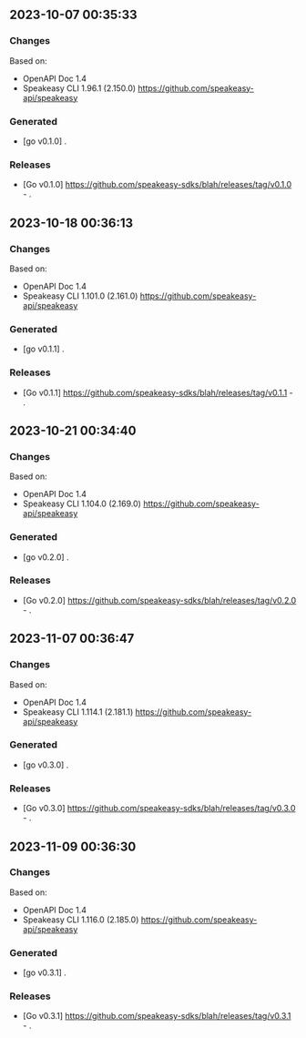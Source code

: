 

## 2023-10-07 00:35:33
### Changes
Based on:
- OpenAPI Doc 1.4 
- Speakeasy CLI 1.96.1 (2.150.0) https://github.com/speakeasy-api/speakeasy
### Generated
- [go v0.1.0] .
### Releases
- [Go v0.1.0] https://github.com/speakeasy-sdks/blah/releases/tag/v0.1.0 - .

## 2023-10-18 00:36:13
### Changes
Based on:
- OpenAPI Doc 1.4 
- Speakeasy CLI 1.101.0 (2.161.0) https://github.com/speakeasy-api/speakeasy
### Generated
- [go v0.1.1] .
### Releases
- [Go v0.1.1] https://github.com/speakeasy-sdks/blah/releases/tag/v0.1.1 - .

## 2023-10-21 00:34:40
### Changes
Based on:
- OpenAPI Doc 1.4 
- Speakeasy CLI 1.104.0 (2.169.0) https://github.com/speakeasy-api/speakeasy
### Generated
- [go v0.2.0] .
### Releases
- [Go v0.2.0] https://github.com/speakeasy-sdks/blah/releases/tag/v0.2.0 - .

## 2023-11-07 00:36:47
### Changes
Based on:
- OpenAPI Doc 1.4 
- Speakeasy CLI 1.114.1 (2.181.1) https://github.com/speakeasy-api/speakeasy
### Generated
- [go v0.3.0] .
### Releases
- [Go v0.3.0] https://github.com/speakeasy-sdks/blah/releases/tag/v0.3.0 - .

## 2023-11-09 00:36:30
### Changes
Based on:
- OpenAPI Doc 1.4 
- Speakeasy CLI 1.116.0 (2.185.0) https://github.com/speakeasy-api/speakeasy
### Generated
- [go v0.3.1] .
### Releases
- [Go v0.3.1] https://github.com/speakeasy-sdks/blah/releases/tag/v0.3.1 - .